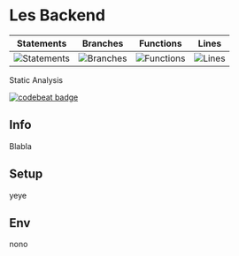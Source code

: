 # Les Backend
| Statements | Branches | Functions | Lines |
| ------ | ------ | ------- | ------- |
| ![Statements](https://img.shields.io/badge/Coverage-0%25-red.svg "Make me better!") | ![Branches](https://img.shields.io/badge/Coverage-0%25-red.svg "Make me better!") | ![Functions](https://img.shields.io/badge/Coverage-0%25-red.svg "Make me better!") | ![Lines](https://img.shields.io/badge/Coverage-0%25-red.svg "Make me better!") |


Static Analysis

[![codebeat badge](https://codebeat.co/badges/77ab398f-d0f6-4735-a3ab-6626f455ceb6)](https://codebeat.co/projects/github-com-bingobois-sutte-backend-master)

## Info
Blabla


## Setup
yeye

## Env
nono

